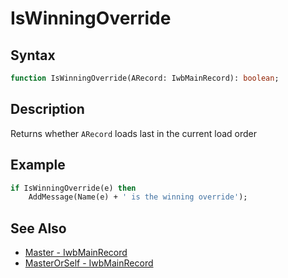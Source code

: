 # IsWinningOverride

## Syntax

```pascal
function IsWinningOverride(ARecord: IwbMainRecord): boolean;
```

## Description

Returns whether `ARecord` loads last in the current load order

## Example

```pascal
if IsWinningOverride(e) then
	AddMessage(Name(e) + ' is the winning override');
```

## See Also

- [Master - IwbMainRecord](IwbMainRecord_Master.md)
- [MasterOrSelf - IwbMainRecord](IwbMainRecord_MasterOrSelf.md)
